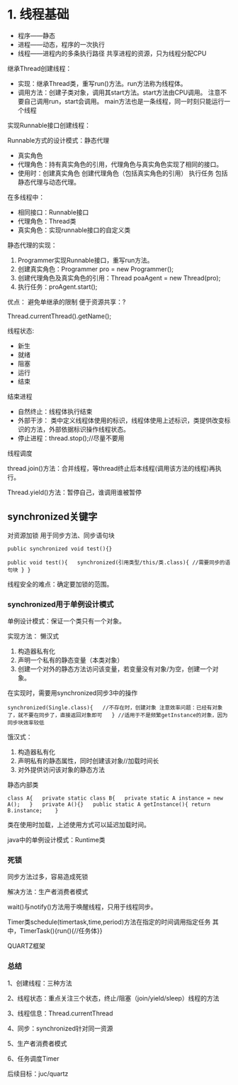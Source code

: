 # 1. 线程基础

* 程序——静态 
* 进程——动态，程序的一次执行 
* 线程——进程内的多条执行路径 共享进程的资源，只为线程分配CPU

继承Thread创建线程：

* 实现：继承Thread类，重写run\(\)方法。run方法称为线程体。
* 调用方法：创建子类对象，调用其start方法。start方法由CPU调用。 注意不要自己调用run，start会调用。 main方法也是一条线程，同一时刻只能运行一个线程

实现Runnable接口创建线程：

Runnable方式的设计模式：静态代理

* 真实角色 
* 代理角色：持有真实角色的引用，代理角色与真实角色实现了相同的接口。 
* 使用时：创建真实角色 创建代理角色（包括真实角色的引用） 执行任务 包括静态代理与动态代理。

在多线程中： 

* 相同接口：Runnable接口 
* 代理角色：Thread类 
* 真实角色：实现runnable接口的自定义类

静态代理的实现：

1. Programmer实现Runnable接口，重写run方法。
2. 创建真实角色：Programmer pro = new Programmer\(\); 
3. 创建代理角色及真实角色的引用：Thread poaAgent = new Thread\(pro\); 
4. 执行任务：proAgent.start\(\);

优点： 避免单继承的限制 便于资源共享：?

Thread.currentThread\(\).getName\(\);

线程状态: 

* 新生 
* 就绪 
* 阻塞 
* 运行 
* 结束

结束进程 

* 自然终止：线程体执行结束 
* 外部干涉： 类中定义线程体使用的标识，线程体使用上述标识，类提供改变标识的方法，外部依据标识操作线程状态。
* 停止进程：thread.stop\(\);//尽量不要用

线程调度 

thread.join\(\)方法：合并线程，等thread终止后本线程\(调用该方法的线程\)再执行。

Thread.yield\(\)方法：暂停自己，谁调用谁被暂停

## synchronized关键字

 对资源加锁 用于同步方法、同步语句块

 `public synchronized void test(){}`

`public void test(){  
    synchronized(引用类型/this/类.class){ //需要同步的语句块 } }`

线程安全的难点：确定要加锁的范围。

### synchronized用于单例设计模式

单例设计模式：保证一个类只有一个对象。 

实现方法： 懒汉式 

1. 构造器私有化 
2. 声明一个私有的静态变量（本类对象） 
3. 创建一个对外的静态方法访问该变量，若变量没有对象/为空，创建一个对象。

在实现时，需要用synchronized同步3中的操作 

`synchronized(Single.class){  
//不存在时，创建对象 注意效率问题：已经有对象了，就不要在同步了，直接返回对象即可   } //适用于不是频繁getInstance的对象，因为同步块效率较低`

饿汉式： 

1. 构造器私有化 
2. 声明私有的静态属性，同时创建该对象//加载时间长 
3. 对外提供访问该对象的静态方法

静态内部类

`class A{  
   private static class B{  
       private static A instance = new A();  
   }  
   private A(){}  
   public static A getInstance(){ return B.instance;   
}`

 类在使用时加载，上述使用方式可以延迟加载时间。

java中的单例设计模式：Runtime类

### 死锁

同步方法过多，容易造成死锁

解决方法：生产者消费者模式

wait\(\)与notify\(\)方法用于唤醒线程，只用于线程同步。

Timer类schedule\(timertask,time,period\)方法在指定的时间调用指定任务 其中，TimerTask\(\){run\(\){//任务体}}

QUARTZ框架

### 总结

1、创建线程：三种方法 

2、线程状态：重点关注三个状态，终止/阻塞（join/yield/sleep）线程的方法 

3、线程信息：Thread.currentThread 

4、同步：synchronized针对同一资源 

5、生产者消费者模式 

6、任务调度Timer

后续目标：juc/quartz

